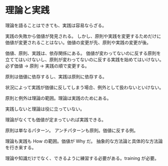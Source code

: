 # 理論と実践

理論を語ることはできても、実践は容易ならざる。

実践の失敗から価値が発見される。
しかし、原則や実践を変更するためだけに価値が変更されることはない。価値の変更が先、原則や実践の変更が後。

価値、原則、実践は、依存関係にある。
価値が変わってないのに反する原則を立ててはいけないし、原則が変わってないのに反する実践を始めてはいけない。必ず価値 → 原則 → 実践の順で変更する。

原則は価値に依存するし、実践は原則に依存する。

状況によって実践が価値に反してしまう場合、例外として扱わないといけない。

原則と例外は理論の範囲。理論は実践のためにある。

実践しないと理論は役に立っていない。

理論がなくても価値が定まっていれば実践できる。

原則は単なるパターン。
アンチパターンも原則。価値に反する例。

理論も実践も How の範囲。価値が Why だ。
抽象的な方法論と具体的な方法論を行き来する。

理論や知識だけでなく、できるように練習する必要がある。training が必要。

